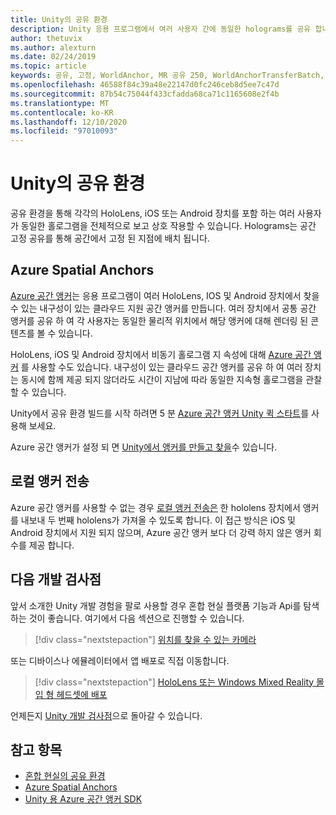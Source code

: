 ```yaml
---
title: Unity의 공유 환경
description: Unity 응용 프로그램에서 여러 사용자 간에 동일한 holograms를 공유 합니다.
author: thetuvix
ms.author: alexturn
ms.date: 02/24/2019
ms.topic: article
keywords: 공유, 고정, WorldAnchor, MR 공유 250, WorldAnchorTransferBatch, SpatialPerception, Azure, Azure 공간 고정, GLOBAL.ASA, 혼합 현실 헤드셋, windows mixed reality 헤드셋, 가상 현실 헤드셋
ms.openlocfilehash: 46588f84c39a48e22147d0fc246ceb8d5ee7c47d
ms.sourcegitcommit: 87b54c75044f433cfadda68ca71c1165608e2f4b
ms.translationtype: MT
ms.contentlocale: ko-KR
ms.lasthandoff: 12/10/2020
ms.locfileid: "97010093"
---
```

# <a name="shared-experiences-in-unity"></a>Unity의 공유 환경

공유 환경을 통해 각각의 HoloLens, iOS 또는 Android 장치를 포함 하는 여러 사용자가 동일한 홀로그램을 전체적으로 보고 상호 작용할 수 있습니다. Holograms는 공간 고정 공유를 통해 공간에서 고정 된 지점에 배치 됩니다.

## <a name="azure-spatial-anchors"></a>Azure Spatial Anchors

<a href="https://docs.microsoft.com/azure/spatial-anchors/overview" target="_blank">Azure 공간 앵커</a>는 응용 프로그램이 여러 HoloLens, IOS 및 Android 장치에서 찾을 수 있는 내구성이 있는 클라우드 지원 공간 앵커를 만듭니다.  여러 장치에서 공통 공간 앵커를 공유 하 여 각 사용자는 동일한 물리적 위치에서 해당 앵커에 대해 렌더링 된 콘텐츠를 볼 수 있습니다. 

HoloLens, iOS 및 Android 장치에서 비동기 홀로그램 지 속성에 대해 <a href="https://docs.microsoft.com/azure/spatial-anchors/overview" target="_blank">Azure 공간 앵커</a> 를 사용할 수도 있습니다.  내구성이 있는 클라우드 공간 앵커를 공유 하 여 여러 장치는 동시에 함께 제공 되지 않더라도 시간이 지남에 따라 동일한 지속형 홀로그램을 관찰할 수 있습니다.

Unity에서 공유 환경 빌드를 시작 하려면 5 분 <a href="https://docs.microsoft.com/azure/spatial-anchors/unity-overview" target="_blank">Azure 공간 앵커 Unity 퀵 스타트</a>를 사용해 보세요.

Azure 공간 앵커가 설정 되 면 <a href="https://docs.microsoft.com/azure/spatial-anchors/concepts/create-locate-anchors-unity" target="_blank">Unity에서 앵커를 만들고 찾을</a>수 있습니다.

## <a name="local-anchor-transfers"></a>로컬 앵커 전송

Azure 공간 앵커를 사용할 수 없는 경우 [로컬 앵커 전송은](../../out-of-scope/local-anchor-transfers-in-unity.md) 한 hololens 장치에서 앵커를 내보내 두 번째 hololens가 가져올 수 있도록 합니다.  이 접근 방식은 iOS 및 Android 장치에서 지원 되지 않으며, Azure 공간 앵커 보다 더 강력 하지 않은 앵커 회수를 제공 합니다.

## <a name="next-development-checkpoint"></a>다음 개발 검사점

앞서 소개한 Unity 개발 경험을 팔로 사용할 경우 혼합 현실 플랫폼 기능과 Api를 탐색 하는 것이 좋습니다. 여기에서 다음 섹션으로 진행할 수 있습니다.

> [!div class="nextstepaction"]
> [위치를 찾을 수 있는 카메라](locatable-camera-in-unity.md)

또는 디바이스나 에뮬레이터에서 앱 배포로 직접 이동합니다.

> [!div class="nextstepaction"]
> [HoloLens 또는 Windows Mixed Reality 몰입 형 헤드셋에 배포](../platform-capabilities-and-apis/using-visual-studio.md)

언제든지 [Unity 개발 검사점](unity-development-overview.md#3-platform-capabilities-and-apis)으로 돌아갈 수 있습니다.

## <a name="see-also"></a>참고 항목
* [혼합 현실의 공유 환경](../platform-capabilities-and-apis/shared-experiences-in-mixed-reality.md)
* <a href="https://docs.microsoft.com/azure/spatial-anchors" target="_blank">Azure Spatial Anchors</a>
* <a href="https://docs.microsoft.com/dotnet/api/Microsoft.Azure.SpatialAnchors" target="_blank">Unity 용 Azure 공간 앵커 SDK</a>
